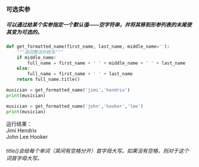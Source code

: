 ### 可选实参
#####  可以通过给某个实参指定一个默认值——空字符串，并将其移到形参列表的末尾使其变为可选的。
``` python 
def get_formatted_name(first_name, last_name, middle_name=''):
    """返回整洁的姓名"""
    if middle_name:
        full_name = first_name + ' ' + middle_name + ' ' + last_name
    else:
        full_name = first_name + ' ' + last_name
    return full_name.title()

musician = get_formatted_name('jimi','hendrix')
print(musician)

musician = get_formatted_name('john','hooker','lee')
print(musician)
```
运行结果：  
Jimi Hendrix   
John Lee Hooker   


###### title()会给每个单词（其间有空格分开）首字母大写。如果没有空格，则对于这个词首字母大写。
